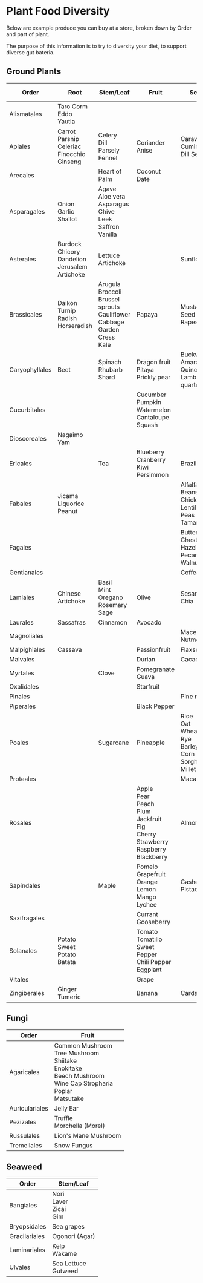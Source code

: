 # Plant Food Diversity

Below are example produce you can buy at a store, broken down by Order and part of plant.

The purpose of this information is to try to diversity your diet, to support diverse gut bateria.

## Ground Plants

| Order        | Root  | Stem/Leaf| Fruit      | Seed    | Top Fiber |
|--------------|-------|----------|------------|---------|-----------|
|Alismatales   |Taro Corm<br>Eddo<br>Yautia| | |         |           |
|Apiales       |Carrot<br>Parsnip<br>Celeriac<br>Finocchio<br>Ginseng|Celery<br>Dill<br>Parsely<br>Fennel|Coriander<br>Anise|Caraway<br>Cumin<br>Dill Seed| |
|Arecales      |       |Heart of Palm|Coconut<br>Date|         | |
|Asparagales   |Onion<br>Garlic<br>Shallot|Agave<br>Aloe vera<br>Asparagus<br>Chive<br>Leek<br>Saffron<br>Vanilla| | | Inulin / Fructan |
|Asterales     |Burdock<br>Chicory<br>Dandelion<br>Jerusalem Artichoke|Lettuce<br>Artichoke|  |Sunflower| Inulin |
|Brassicales   |Daikon<br>Turnip<br>Radish<br>Horseradish|Arugula<br>Broccoli<br>Brussel sprouts<br>Cauliflower<br>Cabbage<br>Garden Cress<br>Kale|Papaya|Mustard Seed<br>Rapeseed| |
|Caryophyllales|Beet   |Spinach<br>Rhubarb<br>Shard|Dragon fruit<br>Pitaya<br>Prickly pear|Buckwheat<br>Amaranth<br>Quinoa<br>Lambs quarters| |
|Cucurbitales  | | |Cucumber<br>Pumpkin<br>Watermelon<br>Cantaloupe<br>Squash|   | |
|Dioscoreales  |Nagaimo<br>Yam|          |            |         | |
|Ericales      |       |Tea       |Blueberry<br>Cranberry<br>Kiwi<br>Persimmon|Brazil Nut| |
|Fabales       |Jicama<br>Liquorice<br>Peanut| | |Alfalfa<br>Beans<br>Chickpea<br>Lentil<br>Peas<br>Tamarind| |
|Fagales       | | | |Butternut<br>Chestnut<br>Hazelnut<br>Pecan<br>Walnut| |
|Gentianales   |       |          |            |Coffee   | |
|Lamiales      |Chinese Artichoke|Basil<br>Mint<br>Oregano<br>Rosemary<br>Sage|Olive|Sesame<br>Chia| |
|Laurales      |Sassafras|Cinnamon|Avocado     |         | |
|Magnoliales   |       |          |            |Mace<br>Nutmeg| |
|Malpighiales  |Cassava|          |Passionfruit|Flaxseed | |
|Malvales      |       |          |Durian      |Cacao    | |
|Myrtales      |       |Clove     |Pomegranate<br>Guava| | |
|Oxalidales    |       |          |Starfruit   |         | |
|Pinales       |       |          |            |Pine nut | |
|Piperales     |       |          |Black Pepper|         | |
|Poales        |       |Sugarcane |Pineapple   |Rice<br>Oat<br>Wheat<br>Rye<br>Barley<br>Corn<br>Sorghum<br>Millet| |
|Proteales     |       |          |            |Macadamia| |
|Rosales       |       |          |Apple<br>Pear<br>Peach<br>Plum<br>Jackfruit<br>Fig<br>Cherry<br>Strawberry<br>Raspberry<br>Blackberry|Almond| Pectin |
|Sapindales    |       |Maple     |Pomelo<br>Grapefruit<br>Orange<br>Lemon<br>Mango<br>Lychee|Cashew<br>Pistachio| Pectin |
|Saxifragales  |       |          |Currant<br>Gooseberry|         | |
|Solanales     |Potato<br>Sweet Potato<br>Batata| |Tomato<br>Tomatillo<br>Sweet Pepper<br>Chili Pepper<br>Eggplant| | |
|Vitales       |       |          |Grape       |         | |
|Zingiberales  |Ginger<br>Tumeric| |Banana     |Cardamom | |

## Fungi

| Order     |Fruit   |
|-----------|--------|
|Agaricales |Common Mushroom<br>Tree Mushroom<br>Shiitake<br>Enokitake<br>Beech Mushroom<br>Wine Cap Stropharia<br>Poplar<br>Matsutake|
|Auriculariales|Jelly Ear|
|Pezizales  |Truffle<br>Morchella (Morel)|
|Russulales |Lion's Mane Mushroom|
|Tremellales|Snow Fungus|

## Seaweed

| Order        | Stem/Leaf|
|--------------|----------|
|Bangiales     |Nori<br>Laver<br>Zicai<br>Gim|
|Bryopsidales  |Sea grapes|
|Gracilariales |Ogonori (Agar)|
|Laminariales  |Kelp<br>Wakame|
|Ulvales       |Sea Lettuce<br>Gutweed|
